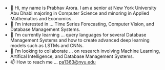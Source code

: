 - 👋 Hi, my name is Prabhav Arora. I am a senior at New York University Abu Dhabi majoring in Computer Science and minoring in Applied Mathematics and Economics.
- 👀 I’m interested in ... Time Series Forecasting, Computer Vision, and Database Management Systems.
- 🌱 I’m currently learning ... query languages for several Database Management Systems and how to create advanced deep learning models such as LSTMs and CNNs.
- 💞️ I’m looking to collaborate ... on research involving Machine Learning, Artifical Intelligence, and Database Management Systems.
- 📫 How to reach me ... pa1363@nyu.edu

<!---
prabhav2302/prabhav2302 is a ✨ special ✨ repository because its `README.md` (this file) appears on your GitHub profile.
You can click the Preview link to take a look at your changes.
--->
